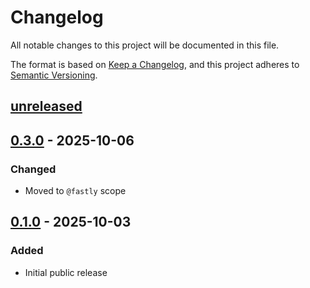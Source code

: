 # Changelog

All notable changes to this project will be documented in this file.

The format is based on [Keep a Changelog](https://keepachangelog.com/en/1.0.0/),
and this project adheres to [Semantic Versioning](https://semver.org/spec/v2.0.0.html).

## [unreleased]

## [0.3.0] - 2025-10-06

### Changed

- Moved to `@fastly` scope

## [0.1.0] - 2025-10-03

### Added

- Initial public release

[unreleased]: https://github.com/fastly/hono-fastly-compute/compare/v0.3.0...HEAD
[0.3.0]: https://github.com/fastly/hono-fastly-compute/compare/v0.1.0...v0.3.0
[0.1.0]: https://github.com/fastly/hono-fastly-compute/releases/tag/v0.1.0
